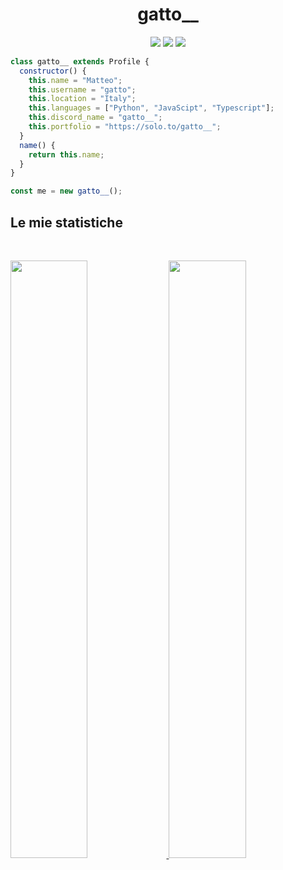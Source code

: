 <h1 align="center">
  <b>gatto__</b>
</h1>

<p>
<div align="center">
  <img src="https://img.shields.io/badge/-HTML-c58545?style=for-the-badge&logo=html5&logoColor=c58545&labelColor=282828">
  <img src="https://img.shields.io/badge/-JavaScript-d1a01f?style=for-the-badge&logo=JavaScript&logoColor=d1a01f&labelColor=282828">
  <img src="https://img.shields.io/badge/-Python-98b982?style=for-the-badge&logo=python&logoColor=98b982&labelColor=282828">
</div>
</p>

```JavaScript
class gatto__ extends Profile {
  constructor() {
    this.name = "Matteo";
    this.username = "gatto";
    this.location = "Italy";
    this.languages = ["Python", "JavaScipt", "Typescript"];
    this.discord_name = "gatto__";
    this.portfolio = "https://solo.to/gatto__";
  }
  name() {
    return this.name;
  }
}

const me = new gatto__();
```

## Le mie statistiche
<br/>
<p align="left">
  <a href="https://github.com/1gatto1/">
  <img width="49.5%" src="https://github-readme-stats.vercel.app/api?username=1gatto1&show_icons=true&theme=gruvbox&hide_border=true" />
    <img width="49.5%" src="https://github-readme-streak-stats.herokuapp.com/?user=1gatto1&theme=gruvbox&hide_border=true" />
  </a>
</p>
<br>
